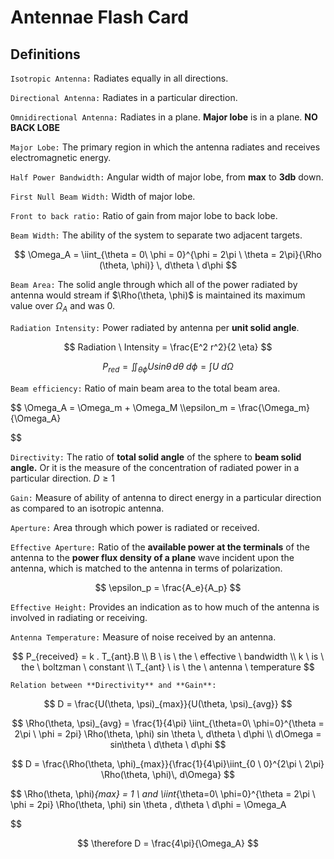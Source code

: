 # Antennae Flash Card

## Definitions

`Isotropic Antenna:` Radiates equally in all directions.

`Directional Antenna:` Radiates in a particular direction.

`Omnidirectional Antenna:` Radiates in a plane. **Major lobe** is in a plane. **NO BACK LOBE**

`Major Lobe:` The primary region in which the antenna radiates and receives electromagnetic energy.

`Half Power Bandwidth:` Angular width of major lobe, from **max** to **3db** down.

`First Null Beam Width:` Width of major lobe.

`Front to back ratio:` Ratio of gain from major lobe to back lobe.

`Beam Width:` The ability of the system to separate two adjacent targets.

$$
\Omega_A = \iint_{\theta = 0\ \phi = 0}^{\phi = 2\pi \ \theta = 2\pi}{\Rho (\theta, \phi)} \, d\theta \ d\phi
$$

`Beam Area:` The solid angle through which all of the power radiated by antenna would stream if $\Rho(\theta, \phi)$ is maintained its maximum value over $\Omega_A$ and was 0.

`Radiation Intensity:` Power radiated by antenna per **unit solid angle**.

$$
Radiation \ Intensity = \frac{E^2 r^2}{2 \eta}
$$

$$
P_{red} = \iint_{\theta\phi} U sin\theta \,d\theta \ d\phi = \int U \ d\Omega
$$

`Beam efficiency:` Ratio of main beam area to the total beam area.

$$
\Omega_A = \Omega_m + \Omega_M 
\\\epsilon_m = \frac{\Omega_m}{\Omega_A}

$$

`Directivity:` The ratio of **total solid angle** of the sphere to **beam solid angle.** Or it is the measure of the concentration of radiated power in a particular direction. $D \ge 1$

`Gain:` Measure of ability of antenna to direct energy in a particular direction as compared to an isotropic antenna.

`Aperture:` Area through which power is radiated or received.

`Effective Aperture:` Ratio of the **available power at the terminals** of the antenna to the **power flux density of a plane** wave incident upon the antenna, which is matched to the antenna in terms of polarization.

$$
\epsilon_p = \frac{A_e}{A_p}
$$

`Effective Height:` Provides an indication as to how much of the antenna is involved in radiating or receiving. 

`Antenna Temperature:` Measure of noise received by an antenna.

$$
P_{received} = k . T_{ant}.B \\
B \ is \ the \ effective \ bandwidth \\
k \ is \ the \ boltzman \ constant \\
T_{ant} \ is \ the \ antenna \ temperature
$$

`Relation between **Directivity** and **Gain**:` 

$$
D = \frac{U(\theta, \psi)_{max}}{U(\theta, \psi)_{avg}}
$$

$$
\Rho(\theta, \psi)_{avg} = \frac{1}{4\pi} \iint_{\theta=0\ \phi=0}^{\theta = 2\pi \ \phi = 2pi} \Rho(\theta, \phi) sin \theta \, d\theta \ d\phi \\
d\Omega = sin\theta \ d\theta \ d\phi
$$

$$
D = \frac{\Rho(\theta, \phi)_{max}}{\frac{1}{4\pi}\iint_{0 \ 0}^{2\pi \ 2\pi} \Rho(\theta, \phi)\, d\Omega}
$$

$$
\Rho(\theta, \phi)_{max} = 1 \\
and \iint_{\theta=0\ \phi=0}^{\theta = 2\pi \ \phi = 2pi} \Rho(\theta, \phi) sin \theta \, d\theta \ d\phi = \Omega_A

$$

$$
\therefore D = \frac{4\pi}{\Omega_A}
$$